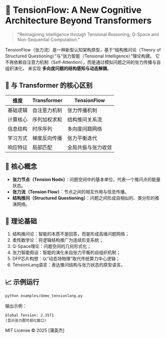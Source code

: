 # 🧠 TensionFlow: A New Cognitive Architecture Beyond Transformers

> “Reimagining Intelligence through Tensional Reasoning, Q-Space and Non-Sequential Computation.”

TensionFlow（张力流）是一种新型认知架构原型，基于“结构推问论（Theory of Structured Questioning）”与“张力智能（Tensional Intelligence）”理论构建。
它不再依赖自注意力机制（Self-Attention），而是通过模拟问题之间的张力传播与自组织演化，
来实现 **多向度问题的结构感知与动态解耦**。

## 🚀 与 Transformer 的核心区别

| 维度 | Transformer | TensionFlow |
|------|--------------|--------------|
| 基础逻辑 | 自注意力机制 | 张力传播机制 |
| 计算核心 | 序列加权求和 | 结构推问关系流 |
| 信息结构 | 时序序列 | 多向度问题网络 |
| 学习方式 | 梯度反向传播 | 张力平衡迭代 |
| 响应特征 | 局部匹配 | 全局共振与张力收敛 |

## 🧩 核心概念

- **张力节点（Tension Node）**：问题空间中的基本单位，代表一个推问点的能量状态。
- **张力流（Tension Flow）**：节点之间的相互作用与信息传播。
- **结构推问（Structured Questioning）**：问题之间形成自相似的、类分形的推演网络。

## 📘 理论基础

1. 结构推问论：智能的本质不是回答，而是形成高维问题网络；
2. 柔性数学论：将逻辑结构推广为连续形变系统；
3. Q-Space理论：问题空间的几何形式化；
4. 张力智能假设：智能的演化来自张力平衡的自组织机制；
5. DFP芯片构想：以“动态场物理”取代传统算力中心逻辑；
6. TensionLang语言：表达推问结构与张力状态的原型语言。

## 📈 示例运行
```bash
python examples/demo_tensionlang.py
```

输出示例：
```
Global Tension: 2.3571
(显示张力图可视化窗口)
```

MIT License © 2025 [蒲英杰]
